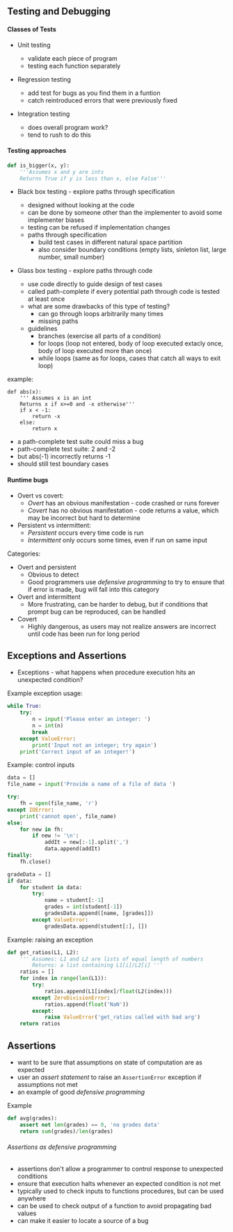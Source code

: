 ## Testing and Debugging ##

#### Classes of Tests ####

* Unit testing
	* validate each piece of program
	* testing each function separately

* Regression testing
	* add test for bugs as you find them in a funtion
	* catch reintroduced errors that were previously fixed

* Integration testing
	* does overall program work?
	* tend to rush to do this

#### Testing approaches ####

```python
def is_bigger(x, y):
	'''Assumes x and y are ints
	Returns True if y is less than x, else False'''
```

* Black box testing - explore paths through specification
	* designed without looking at the code
	* can be done by someone other than the implementer to avoid some implementer biases
	* testing can be refused if implementation changes
	* paths through specification
		* build test cases in different natural space partition
		* also consider boundary conditions (empty lists, sinleton list, large number, small number)

* Glass box testing - explore paths through code
	* use code directly to guide design of test cases
	* called path-complete if every potential path through code is tested at least once
	* what are some drawbacks of this type of testing?
		* can go through loops arbitrarily many times
		* missing paths
	* guidelines
		* branches (exercise all parts of a condition)
		* for loops (loop not entered, body of loop executed extacly once, body of loop executed more than once)
		* while loops (same as for loops, cases that catch all ways to exit loop)

example:
```pyhon
def abs(x):
	''' Assumes x is an int
	Returns x if x>=0 and -x otherwise'''
	if x < -1:
		return -x
	else:
		return x
```
* a path-complete test suite could miss a bug
* path-complete test suite: 2 and -2
* but abs(-1) incorrectly returns -1
* should still test boundary cases

#### Runtime bugs ####
* Overt vs covert:
	* _Overt_ has an obvious manifestation - code crashed or runs forever
	* _Covert_ has no obvious manifestation - code returns a value, which may be incorrect but hard to determine
* Persistent vs intermittent:
	* _Persistent_ occurs every time code is run
	* _Intermittent_ only occurs some times, even if run on same input

Categories:
* Overt and persistent
	* Obvious to detect
	* Good programmers use _defensive programming_ to try to ensure that if error is made, bug will fall into this category
* Overt and intermittent
	* More frustrating, can be harder to debug, but if conditions that prompt bug can be reproduced, can be handled
* Covert
	* Highly dangerous, as users may not realize answers are incorrect until code has been run for long period

## Exceptions and Assertions ##

* Exceptions - what happens when procedure execution hits an unexpected condition?

Example exception usage:
```python
while True:
	try:
		n = input('Please enter an integer: ')
		n = int(n)
		break
	except ValueError:
		print('Input not an integer; try again')
	print('Correct input of an integer!')
```

Example: control inputs
```python
data = []
file_name = input('Provide a name of a file of data ')

try:
	fh = open(file_name, 'r')
except IOError:
	print('cannot open', file_name)
else:
	for new in fh:
		if new != '\n':
			addIt = new[:-1].split(',')
			data.append(addIt)
finally:
	fh.close()

gradeData = []
if data:
	for student in data:
		try:
			name = student[:-1]
			grades = int(student[-1])
			gradesData.append([name, [grades]])
		except ValueError:
			gradesData.append(student[:], [])
```

Example: raising an exception
```python
def get_ratios(L1, L2):
	''' Assumes: L1 and L2 are lists of equal length of numbers
		Returns: a list containing L1[i]/L2[i] '''
	ratios = []
	for index in range(len(L1)):
		try:
			ratios.append(L1[index]/float(L2(index)))
		except ZeroDivisionError:
			ratios.append(float('NaN'))
		except:
			raise ValueError('get_ratios called with bad arg')
	return ratios
```

## Assertions ##
* want to be sure that assumptions on state of computation are as expected
* user an _assert statement_ to raise an `AssertionError` exception if assumptions not met
* an example of good _defensive programming_

Example
```python
def avg(grades):
	assert not len(grades) == 0, 'no grades data'
	return sum(grades)/len(grades)
```

###### Assertions as defensive programming ######
* assertions don't allow a programmer to control response to unexpected conditions
* ensure that execution halts whenever an expected condition is not met
* typically used to check inputs to functions procedures, but can be used anywhere
* can be used to check output of a function to avoid propagating bad values
* can make it easier to locate a source of a bug
